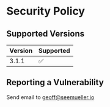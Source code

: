 # Security Policy

## Supported Versions

| Version | Supported          |
| ------- | ------------------ |
| 3.1.1   | :white_check_mark: |

## Reporting a Vulnerability

Send email to geoff@seemueller.io
